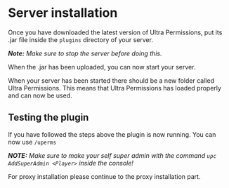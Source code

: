 # Server installation
Once you have downloaded the latest version of Ultra Permissions, put its .jar file inside the `plugins` directory of your server.
<br>

***Note:*** *Make sure to stop the server before doing this.*
<br>

When the .jar has been uploaded, you can now start your server.
<br>

When your server has been started there should be a new folder called Ultra Permissions. This means that Ultra Permissions has loaded properly and can now be used.
<br>

## Testing the plugin
If you have followed the steps above the plugin is now running. 
You can now use `/uperms`
<br>

***NOTE:*** *Make sure to make your self super admin with the command*
            *`upc AddSuperAdmin <Player>` inside the console!*
<br>

For proxy installation please continue to the proxy installation part.
